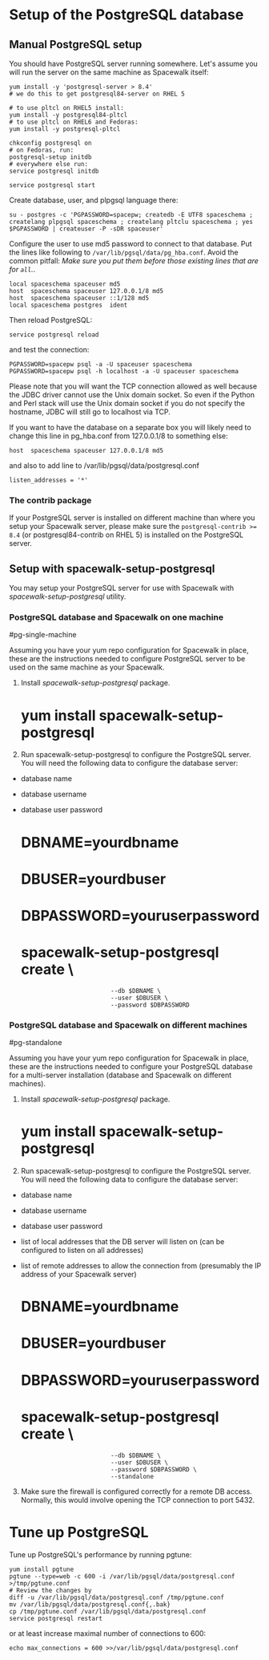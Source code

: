 # Setup of the PostgreSQL database

## Manual PostgreSQL setup




You should have PostgreSQL server running somewhere. Let's assume you will run the server on the same machine as Spacewalk itself:


    yum install -y 'postgresql-server > 8.4'
    # we do this to get postgresql84-server on RHEL 5
    
    # to use pltcl on RHEL5 install:
    yum install -y postgresql84-pltcl
    # to use pltcl on RHEL6 and Fedoras:
    yum install -y postgresql-pltcl
    
    chkconfig postgresql on
    # on Fedoras, run:
    postgresql-setup initdb
    # everywhere else run:
    service postgresql initdb
    
    service postgresql start

Create database, user, and plpgsql language there:


    su - postgres -c 'PGPASSWORD=spacepw; createdb -E UTF8 spaceschema ; createlang plpgsql spaceschema ; createlang pltclu spaceschema ; yes $PGPASSWORD | createuser -P -sDR spaceuser'

Configure the user to use md5 password to connect to that database. Put the lines like following to
`/var/lib/pgsql/data/pg_hba.conf`. Avoid the common pitfall: *Make sure you put them *before* those existing lines that are for `all`.*.


    local spaceschema spaceuser md5
    host  spaceschema spaceuser 127.0.0.1/8 md5
    host  spaceschema spaceuser ::1/128 md5
    local spaceschema postgres  ident

Then reload PostgreSQL:


    service postgresql reload

and test the connection:


    PGPASSWORD=spacepw psql -a -U spaceuser spaceschema
    PGPASSWORD=spacepw psql -h localhost -a -U spaceuser spaceschema

Please note that you will want the TCP connection allowed as well because the JDBC driver cannot use the Unix domain socket. So even if the Python and Perl stack will use the Unix domain socket if you do not specify the hostname, JDBC will still go to localhost via TCP.

If you want to have the database on a separate box you will likely need to change this line in pg_hba.conf from 127.0.0.1/8 to something else:


    host  spaceschema spaceuser 127.0.0.1/8 md5

and also to add line to /var/lib/pgsql/data/postgresql.conf 


    listen_addresses = '*'
### The contrib package



If your PostgreSQL server is installed on different machine than where you setup your Spacewalk server, please make sure the `postgresql-contrib >= 8.4` (or postgresql84-contrib on RHEL 5) is installed on the PostgreSQL server.
## Setup with spacewalk-setup-postgresql



You may setup your PostgreSQL server for use with Spacewalk with *spacewalk-setup-postgresql* utility.
### PostgreSQL database and Spacewalk on one machine
 #pg-single-machine


Assuming you have your yum repo configuration for Spacewalk in place, these are the instructions needed to configure PostgreSQL server to be used on the same machine as your Spacewalk.

1. Install *spacewalk-setup-postgresql* package.


    # yum install spacewalk-setup-postgresql

2. Run spacewalk-setup-postgresql to configure the PostgreSQL server. You will need the following data to configure the database server:
  * database name
  * database username
  * database user password


    # DBNAME=yourdbname
    # DBUSER=yourdbuser
    # DBPASSWORD=youruserpassword
    # spacewalk-setup-postgresql create \
                                 --db $DBNAME \
                                 --user $DBUSER \
                                 --password $DBPASSWORD
### PostgreSQL database and Spacewalk on different machines
 #pg-standalone


Assuming you have your yum repo configuration for Spacewalk in place, these are the instructions needed to configure your PostgreSQL database for a multi-server installation (database and Spacewalk on different machines).

1. Install *spacewalk-setup-postgresql* package.


    # yum install spacewalk-setup-postgresql

2. Run spacewalk-setup-postgresql to configure the PostgreSQL server. You will need the following data to configure the database server:
  * database name
  * database username
  * database user password
  * list of local addresses that the DB server will listen on (can be configured to listen on all addresses)
  * list of remote addresses to allow the connection from (presumably the IP address of your Spacewalk server)


    # DBNAME=yourdbname
    # DBUSER=yourdbuser
    # DBPASSWORD=youruserpassword
    # spacewalk-setup-postgresql create \
                                 --db $DBNAME \
                                 --user $DBUSER \
                                 --password $DBPASSWORD \
                                 --standalone

3. Make sure the firewall is configured correctly for a remote DB access. Normally, this would involve opening the TCP connection to port 5432.
# Tune up PostgreSQL



Tune up PostgreSQL's performance by running pgtune:


    yum install pgtune
    pgtune --type=web -c 600 -i /var/lib/pgsql/data/postgresql.conf >/tmp/pgtune.conf
    # Review the changes by
    diff -u /var/lib/pgsql/data/postgresql.conf /tmp/pgtune.conf
    mv /var/lib/pgsql/data/postgresql.conf{,.bak}
    cp /tmp/pgtune.conf /var/lib/pgsql/data/postgresql.conf
    service postgresql restart

or at least increase maximal number of connections to 600:

    echo max_connections = 600 >>/var/lib/pgsql/data/postgresql.conf